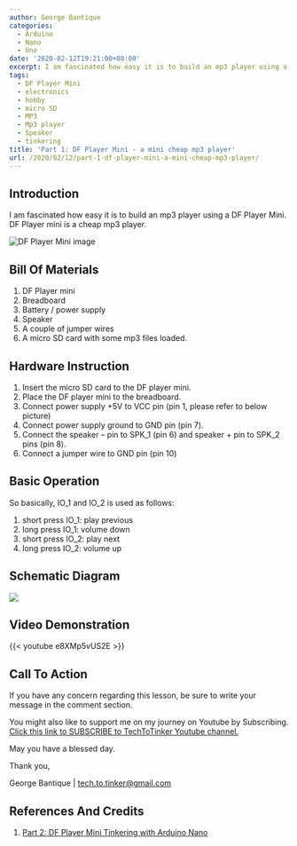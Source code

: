 ```yaml
---
author: George Bantique
categories:
  - Arduino
  - Nano
  - Uno
date: '2020-02-12T19:21:00+08:00'
excerpt: I am fascinated how easy it is to build an mp3 player using a DF Player Mini. DF Player mini is a cheap mp3 player.
tags:
  - DF Player Mini
  - electronics
  - hobby
  - micro SD
  - MP3
  - Mp3 player
  - Speaker
  - tinkering
title: 'Part 1: DF Player Mini - a mini cheap mp3 player'
url: /2020/02/12/part-1-df-player-mini-a-mini-cheap-mp3-player/
---
```


## **Introduction**

I am fascinated how easy it is to build an mp3 player using a DF Player Mini. DF Player mini is a cheap mp3 player.

![DF Player Mini image](/images/DF-Player-Mini-Pinout.png)

## **Bill Of Materials**

1. DF Player mini  
2. Breadboard  
3. Battery / power supply  
4. Speaker  
5. A couple of jumper wires  
6. A micro SD card with some mp3 files loaded.

## **Hardware Instruction**

1. Insert the micro SD card to the DF player mini.  
2. Place the DF player mini to the breadboard.  
3. Connect power supply +5V to VCC pin (pin 1, please refer to below picture)  
4. Connect power supply ground to GND pin (pin 7).  
5. Connect the speaker – pin to SPK\_1 (pin 6) and speaker + pin to SPK\_2 pins (pin 8).  
6. Connect a jumper wire to GND pin (pin 10)

## **Basic Operation**

So basically, IO\_1 and IO\_2 is used as follows:  
1. short press IO\_1: play previous  
2. long press IO\_1: volume down  
3. short press IO\_2: play next  
4. long press IO\_2: volume up

## **Schematic Diagram**

![](/images/DF-Player-Mini-Schematic.png)

## **Video Demonstration**

{{< youtube e8XMp5vUS2E >}}

## **Call To Action**

If you have any concern regarding this lesson, be sure to write your message in the comment section.

You might also like to support me on my journey on Youtube by Subscribing. [Click this link to SUBSCRIBE to TechToTinker Youtube channel.](https://www.youtube.com/c/TechToTinker?sub_confirmation=1)

May you have a blessed day.

Thank you,

George Bantique | tech.to.tinker@gmail.com

## **References And Credits**

1. [Part 2: DF Player Mini Tinkering with Arduino Nano](https://tech-to-tinker.blogspot.com/2020/02/part-2-df-player-mini-tinkering-with.html)

